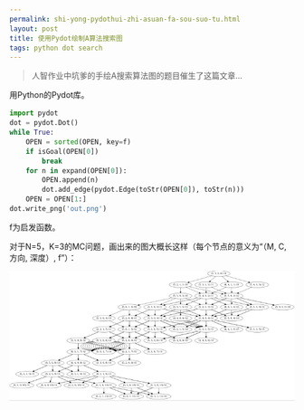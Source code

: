 ```yaml
---
permalink: shi-yong-pydothui-zhi-asuan-fa-sou-suo-tu.html
layout: post
title: 使用Pydot绘制A算法搜索图
tags: python dot search
---
```


>人智作业中坑爹的手绘A搜索算法图的题目催生了这篇文章...

用Python的Pydot库。

```python
import pydot
dot = pydot.Dot()
while True:
    OPEN = sorted(OPEN, key=f)
    if isGoal(OPEN[0])
        break
    for n in expand(OPEN[0]):
        OPEN.append(n)
        dot.add_edge(pydot.Edge(toStr(OPEN[0]), toStr(n)))
    OPEN = OPEN[1:]
dot.write_png('out.png')

```
f为启发函数。

对于N=5，K=3的MC问题，画出来的图大概长这样（每个节点的意义为“（M, C, 方向, 深度）, f”）：

![](/images/pydot-search-tree.png)


